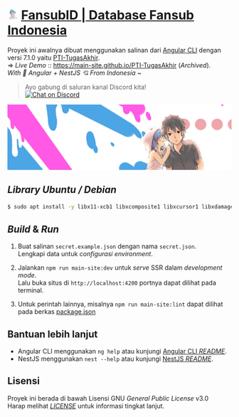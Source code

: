 # <img src="projects/main-site/src/assets/img/favicon.png" width="24px" /> [FansubID | Database Fansub Indonesia](https://www.fansub.id)

Proyek ini awalnya dibuat menggunakan salinan dari [Angular CLI](https://github.com/angular/angular-cli) dengan versi 7.1.0 yaitu [PTI-TugasAkhir](https://github.com/main-site/PTI-TugasAkhir). <br />
=> <i>Live Demo</i> :: https://main-site.github.io/PTI-TugasAkhir (<i>Archived</i>). <br />
<i>With 💖 Angular + NestJS 💘 From Indonesia ~</i>

> Ayo gabung di saluran kanal Discord kita! <br /> [![Chat on Discord](https://discordapp.com/api/guilds/342220398022098944/widget.png "Chat on Discord")](https://discord.gg/xGWdExk)

![](projects/main-site/src/assets/img/banner/fansub.png)

## *Library Ubuntu / Debian*

```sh
$ sudo apt install -y libx11-xcb1 libxcomposite1 libxcursor1 libxdamage1 libxi-dev libxtst-dev libnss3 libcups2 libxss1 libxrandr2 libasound2 libatk1.0-0 libatk-bridge2.0-0 libpangocairo-1.0-0 libgtk-3-0 libgbm1
```

## *Build* & *Run*

1. Buat salinan `secret.example.json` dengan nama `secret.json`. <br />
  Lengkapi data untuk *configurasi environment*.

2. Jalankan `npm run main-site:dev` untuk *serve* SSR dalam *development mode*. <br />
  Lalu buka situs di `http://localhost:4200` portnya dapat dilihat pada terminal.
  
3. Untuk perintah lainnya, misalnya `npm run main-site:lint` dapat dilihat pada berkas [package.json](package.json)

## Bantuan lebih lanjut

* Angular CLI menggunakan `ng help` atau kunjungi [Angular CLI *README*](https://github.com/angular/angular-cli/blob/master/README.md).  <br />
* NestJS menggunakan `nest --help` atau kunjungi [NestJS *README*](https://github.com/nestjs/nest/blob/master/Readme.md).

## Lisensi

Proyek ini berada di bawah Lisensi GNU *General Public License* v3.0 <br />
Harap melihat [*LICENSE*](LICENSE) untuk informasi tingkat lanjut.
